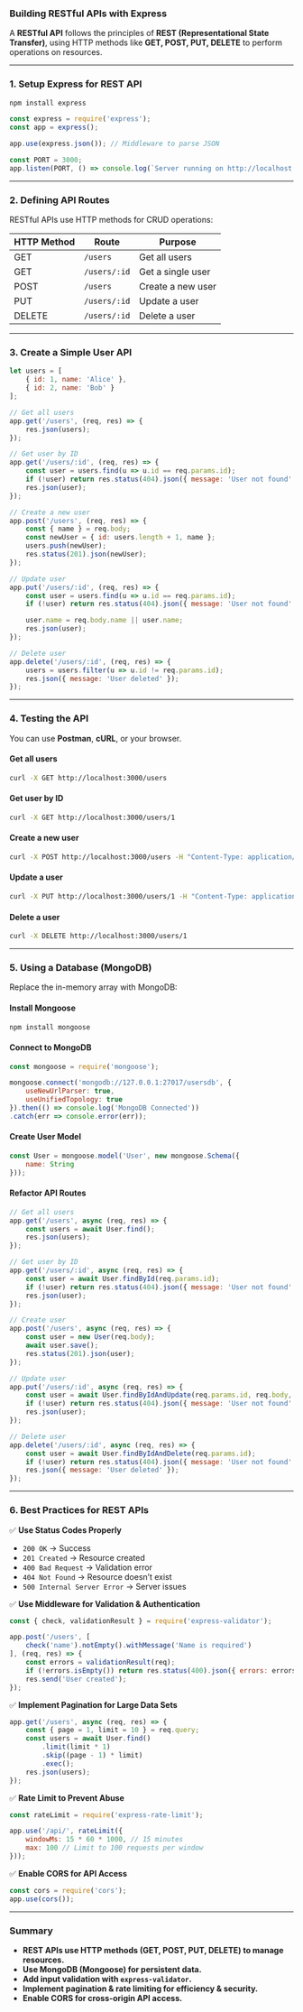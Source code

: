 ### Building RESTful APIs with Express  

A **RESTful API** follows the principles of **REST (Representational State Transfer)**, using HTTP methods like **GET, POST, PUT, DELETE** to perform operations on resources.

---

### 1. **Setup Express for REST API**
```sh
npm install express
```
```js
const express = require('express');
const app = express();

app.use(express.json()); // Middleware to parse JSON

const PORT = 3000;
app.listen(PORT, () => console.log(`Server running on http://localhost:${PORT}`));
```

---

### 2. **Defining API Routes**
RESTful APIs use HTTP methods for CRUD operations:

| HTTP Method | Route         | Purpose              |
|------------|--------------|----------------------|
| GET        | `/users`      | Get all users       |
| GET        | `/users/:id`  | Get a single user   |
| POST       | `/users`      | Create a new user   |
| PUT        | `/users/:id`  | Update a user       |
| DELETE     | `/users/:id`  | Delete a user       |

---

### 3. **Create a Simple User API**
```js
let users = [
    { id: 1, name: 'Alice' },
    { id: 2, name: 'Bob' }
];

// Get all users
app.get('/users', (req, res) => {
    res.json(users);
});

// Get user by ID
app.get('/users/:id', (req, res) => {
    const user = users.find(u => u.id == req.params.id);
    if (!user) return res.status(404).json({ message: 'User not found' });
    res.json(user);
});

// Create a new user
app.post('/users', (req, res) => {
    const { name } = req.body;
    const newUser = { id: users.length + 1, name };
    users.push(newUser);
    res.status(201).json(newUser);
});

// Update user
app.put('/users/:id', (req, res) => {
    const user = users.find(u => u.id == req.params.id);
    if (!user) return res.status(404).json({ message: 'User not found' });

    user.name = req.body.name || user.name;
    res.json(user);
});

// Delete user
app.delete('/users/:id', (req, res) => {
    users = users.filter(u => u.id != req.params.id);
    res.json({ message: 'User deleted' });
});
```

---

### 4. **Testing the API**
You can use **Postman**, **cURL**, or your browser.

#### **Get all users**
```sh
curl -X GET http://localhost:3000/users
```

#### **Get user by ID**
```sh
curl -X GET http://localhost:3000/users/1
```

#### **Create a new user**
```sh
curl -X POST http://localhost:3000/users -H "Content-Type: application/json" -d '{"name":"Charlie"}'
```

#### **Update a user**
```sh
curl -X PUT http://localhost:3000/users/1 -H "Content-Type: application/json" -d '{"name":"Alice Updated"}'
```

#### **Delete a user**
```sh
curl -X DELETE http://localhost:3000/users/1
```

---

### 5. **Using a Database (MongoDB)**
Replace the in-memory array with MongoDB:

#### **Install Mongoose**
```sh
npm install mongoose
```

#### **Connect to MongoDB**
```js
const mongoose = require('mongoose');

mongoose.connect('mongodb://127.0.0.1:27017/usersdb', {
    useNewUrlParser: true,
    useUnifiedTopology: true
}).then(() => console.log('MongoDB Connected'))
.catch(err => console.error(err));
```

#### **Create User Model**
```js
const User = mongoose.model('User', new mongoose.Schema({
    name: String
}));
```

#### **Refactor API Routes**
```js
// Get all users
app.get('/users', async (req, res) => {
    const users = await User.find();
    res.json(users);
});

// Get user by ID
app.get('/users/:id', async (req, res) => {
    const user = await User.findById(req.params.id);
    if (!user) return res.status(404).json({ message: 'User not found' });
    res.json(user);
});

// Create user
app.post('/users', async (req, res) => {
    const user = new User(req.body);
    await user.save();
    res.status(201).json(user);
});

// Update user
app.put('/users/:id', async (req, res) => {
    const user = await User.findByIdAndUpdate(req.params.id, req.body, { new: true });
    if (!user) return res.status(404).json({ message: 'User not found' });
    res.json(user);
});

// Delete user
app.delete('/users/:id', async (req, res) => {
    const user = await User.findByIdAndDelete(req.params.id);
    if (!user) return res.status(404).json({ message: 'User not found' });
    res.json({ message: 'User deleted' });
});
```

---

### 6. **Best Practices for REST APIs**
✅ **Use Status Codes Properly**  
- `200 OK` → Success  
- `201 Created` → Resource created  
- `400 Bad Request` → Validation error  
- `404 Not Found` → Resource doesn’t exist  
- `500 Internal Server Error` → Server issues  

✅ **Use Middleware for Validation & Authentication**  
```js
const { check, validationResult } = require('express-validator');

app.post('/users', [
    check('name').notEmpty().withMessage('Name is required')
], (req, res) => {
    const errors = validationResult(req);
    if (!errors.isEmpty()) return res.status(400).json({ errors: errors.array() });
    res.send('User created');
});
```

✅ **Implement Pagination for Large Data Sets**
```js
app.get('/users', async (req, res) => {
    const { page = 1, limit = 10 } = req.query;
    const users = await User.find()
        .limit(limit * 1)
        .skip((page - 1) * limit)
        .exec();
    res.json(users);
});
```

✅ **Rate Limit to Prevent Abuse**
```js
const rateLimit = require('express-rate-limit');

app.use('/api/', rateLimit({
    windowMs: 15 * 60 * 1000, // 15 minutes
    max: 100 // Limit to 100 requests per window
}));
```

✅ **Enable CORS for API Access**
```js
const cors = require('cors');
app.use(cors());
```

---

### Summary  
- **REST APIs use HTTP methods (GET, POST, PUT, DELETE) to manage resources.**  
- **Use MongoDB (Mongoose) for persistent data.**  
- **Add input validation with `express-validator`.**  
- **Implement pagination & rate limiting for efficiency & security.**  
- **Enable CORS for cross-origin API access.**  